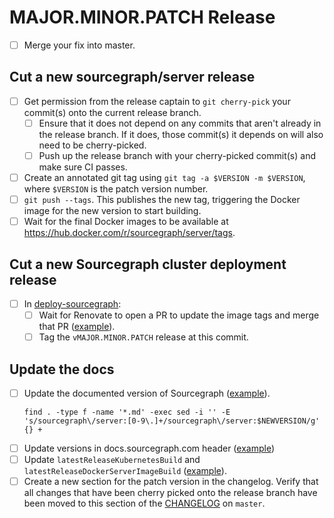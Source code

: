 <!--
This template is used for patch releases.
It is not used for our monthly major/minor releases of Sourcegraph.
-->

# MAJOR.MINOR.PATCH Release

- [ ] Merge your fix into master.

## Cut a new sourcegraph/server release
- [ ] Get permission from the release captain to `git cherry-pick` your commit(s) onto the current release branch.
    - [ ] Ensure that it does not depend on any commits that aren't already in the release branch. If it does, those commit(s) it depends on will also need to be cherry-picked.
    - [ ] Push up the release branch with your cherry-picked commit(s) and make sure CI passes.
- [ ] Create an annotated git tag using `git tag -a $VERSION -m $VERSION`, where `$VERSION` is the patch version number.
- [ ] `git push --tags`. This publishes the new tag, triggering the Docker image for the new version to start building.
- [ ] Wait for the final Docker images to be available at https://hub.docker.com/r/sourcegraph/server/tags.

## Cut a new Sourcegraph cluster deployment release
- [ ] In [deploy-sourcegraph](https://github.com/sourcegraph/deploy-sourcegraph):
    - [ ] Wait for Renovate to open a PR to update the image tags and merge that PR ([example](https://github.com/sourcegraph/deploy-sourcegraph/pull/199)).
    - [ ] Tag the `vMAJOR.MINOR.PATCH` release at this commit.

## Update the docs
- [ ] Update the documented version of Sourcegraph ([example](https://github.com/sourcegraph/sourcegraph/pull/2370/commits/701780fefa5809abb16669c9fb29738ec3bb2039)).
  ```
  find . -type f -name '*.md' -exec sed -i '' -E 's/sourcegraph\/server:[0-9\.]+/sourcegraph\/server:$NEWVERSION/g' {} +
  ```
- [ ] Update versions in docs.sourcegraph.com header ([example](https://github.com/sourcegraph/docs.sourcegraph.com/commit/d445c460c2da54fba4f56f647d656ca3311decf5))
- [ ] Update `latestReleaseKubernetesBuild` and `latestReleaseDockerServerImageBuild` ([example](https://github.com/sourcegraph/sourcegraph/pull/2370/commits/15925f2769564225e37013acb52d9d0b30e1336c)).
- [ ] Create a new section for the patch version in the changelog. Verify that all changes that have been cherry picked onto the release branch have been moved to this section of the [CHANGELOG](https://github.com/sourcegraph/sourcegraph/blob/master/CHANGELOG.md) on `master`.
